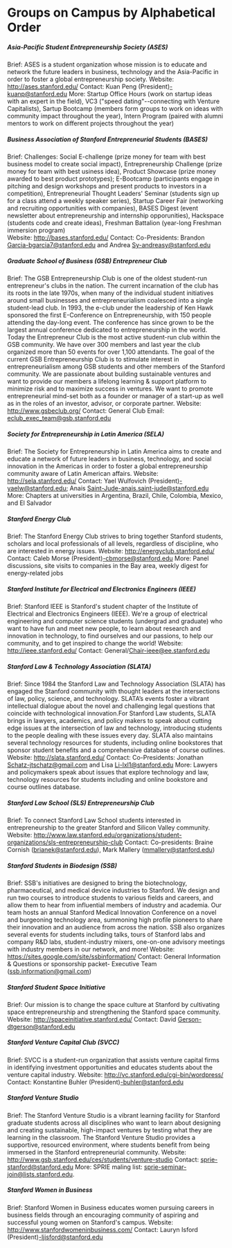 # Groups on Campus by Alphabetical Order

##### Asia-Pacific Student Entrepreneurship Society  (ASES)
Brief: ASES is a student organization whose mission is to educate and network the future leaders in business, technology and the Asia-Pacific in order to foster a global entrepreneurship society.
Website: http://ases.stanford.edu/
Contact: Kuan Peng (President)-kuanp@stanford.edu
More: Startup Office Hours (work on startup ideas with an expert in the field), VC3 ("speed dating"--connecting with Venture Capitalists), Sartup Bootcamp (members form groups to work on ideas with community impact throughout the year), Intern Program (paired with alumni mentors to work on different projects throughout the year) 

##### Business Association of Stanford Entrepreneurial Students (BASES) 
Brief: Challenges: Social E-challenge (prize money for team with best business model to create social impact), Entrepreneurship Challenge (prize money for team with best usiness idea), Product Showcase (prize money awarded to best product prototypes); E-Bootcamp (participants engage in pitching and design workshops and present products to investors in a competition), Entrepreneurial Thought Leaders' Seminar (students sign up for a class attend a weekly speaker series), Startup Career Fair (networking and recruiting opportunities with companies), BASES Digest (event newsletter about entrepreneurship and internship opporunities), Hackspace (students code and create ideas), Freshman Battalion (year-long Freshman immersion program)  
Website: http://bases.stanford.edu/
Contact: Co-Presidents: Brandon Garcia-bgarcia7@stanford.edu and Andrea Sy-andreasy@stanford.edu

##### Graduate School of Business (GSB) Entrepreneur Club 
Brief: The GSB Entrepreneurship Club is one of the oldest student-run entrepreneur's clubs in the nation. The current incarnation of the club has its roots in the late 1970s, when many of the individual student initiatives around small businesses and entrepreneurialism coalesced into a single student-lead club. In 1993, the e-club under the leadership of Ken Hawk sponsored the first E-Conference on Entrepreneurship, with 150 people attending the day-long event. The conference has since grown to be the largest annual conference dedicated to entrepreneurship in the world. Today the Entrepreneur Club is the most active student-run club within the GSB community. We have over 300 members and last year the club organized more than 50 events for over 1,100 attendants. The goal of the current GSB Entrepreneurship Club is to stimulate interest in entrepreneurialism among GSB students and other members of the Stanford community. We are passionate about building sustainable ventures and want to provide our members a lifelong learning & support platform to minimize risk and to maximize success in ventures. We want to promote entrepreneurial mind-set both as a founder or manager of a start-up as well as in the roles of an investor, advisor, or corporate partner. 
Website: http://www.gsbeclub.org/
Contact: General Club Email: eclub_exec_team@gsb.stanford.edu

##### Society for Entrepreneurship in Latin America (SELA)
Brief: The Society for Entrepreneurship in Latin America aims to create and educate a network of future leaders in business, technology, and social innovation in the Americas in order to foster a global entrepreneurship community aware of Latin American affairs.
Website: http://sela.stanford.edu/
Contact: Yael Wulfovich (President)-yaelw@stanford.edu; Anais Saint-Jude-anais.saint-jude@stanford.edu
More: Chapters at universities in Argentina, Brazil, Chile, Colombia, Mexico, and El Salvador     

##### Stanford Energy Club
Brief: The Stanford Energy Club strives to bring together Stanford students, scholars and local professionals of all levels, regardless of discipline, who are interested in energy issues.
Website: http://energyclub.stanford.edu/
Contact: Caleb Morse (President)-cbmorse@stanford.edu
More: Panel discussions, site visits to companies in the Bay area, weekly digest for energy-related jobs

##### Stanford Institute for Electrical and Electronics Engineers (IEEE)
Brief: Stanford IEEE is Stanford's student chapter of the Institute of Electrical and Electronics Engineers (IEEE). We're a group of electrical engineering and computer science students (undergrad and graduate) who want to have fun and meet new people, to learn about research and innovation in technology, to find ourselves and our passions, to help our community, and to get inspired to change the world!
Website: http://ieee.stanford.edu/
Contact: General/Chair-ieee@ee.stanford.edu

##### Stanford Law & Technology Association (SLATA)
Brief: Since 1984 the Stanford Law and Technology Association (SLATA) has engaged the Stanford community with thought leaders at the intersections of law, policy, science, and technology. SLATA’s events foster a vibrant intellectual dialogue about the novel and challenging legal questions that coincide with technological innovation.For Stanford Law students, SLATA brings in lawyers, academics, and policy makers to speak about cutting edge issues at the intersection of law and technology, introducing students to the people dealing with these issues every day. SLATA also maintains several technology resources for students, including online bookstores that sponsor student benefits and a comprehensive database of course outlines.
Website: http://slata.stanford.edu/ 
Contact: Co-Presidents: Jonathan Schatz-jtschatz@gmail.com and Lisa Li-lxl1@stanford.edu
More: Lawyers and policymakers speak about issues that explore technology and law, technology resources for students including and online bookstore and course outlines database.

##### Stanford Law School (SLS) Entrepreneurship Club 
Brief: To connect Stanford Law School students interested in entrepreneurship to the greater Stanford and Silicon Valley community.
Website: http://www.law.stanford.edu/organizations/student-organizations/sls-entrepreneurship-club
Contact: Co-presidents: Braine Cornish (brianek@stanford.edu), Mark Mallery (mmallery@stanford.edu)

##### Stanford Students in Biodesign (SSB)
Brief: SSB's initiatives are designed to bring the biotechnology, pharmaceutical, and medical device industries to Stanford. We design and run two courses to introduce students to various fields and careers, and allow them to hear from influential members of industry and academia. Our team hosts an annual Stanford Medical Innovation Conference on a novel and burgeoning technology area, summoning high profile pioneers to share their innovation and an audience from across the nation. SSB also organizes several events for students including talks, tours of Stanford labs and company R&D labs, student-industry mixers, one-on-one advisory meetings with industry members in our network, and more!
Website: https://sites.google.com/site/ssbinformation/ 
Contact: General Information & Questions or sponsorship packet- Executive Team (ssb.information@gmail.com)
 
##### Stanford Student Space Initiative
Brief: Our mission is to change the space culture at Stanford by cultivating space entrepreneurship and strengthening the Stanford space community.
Website: http://spaceinitiative.stanford.edu/
Contact: David Gerson-dtgerson@stanford.edu

##### Stanford Venture Capital Club (SVCC)
Brief: SVCC is a student-run organization that assists venture capital firms in identifying investment opportunities and educates students about the venture capital industry.
Website: http://vc.stanford.edu/cgi-bin/wordpress/
Contact: Konstantine Buhler (President)-buhler@stanford.edu

##### Stanford Venture Studio
Brief: The Stanford Venture Studio is a vibrant learning facility for Stanford graduate students across all disciplines who want to learn about designing and creating sustainable, high-impact ventures by testing what they are learning in the classroom. The Stanford Venture Studio provides a supportive, resourced environment, where students benefit from being immersed in the Stanford entrepreneurial community.
Website: http://www.gsb.stanford.edu/ces/students/venture-studio
Contact: sprie-stanford@stanford.edu
More: SPRIE maling list: sprie-seminar-join@lists.stanford.edu.

##### Stanford Women in Business 
Brief: Stanford Women in Business educates women pursuing careers in business fields through an encouraging community of aspiring and successful young women on Stanford's campus.
Website: http://www.stanfordwomeninbusiness.com/
Contact: Lauryn Isford (President)-ljisford@stanford.edu

